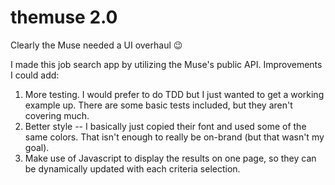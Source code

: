 # themuse 2.0

Clearly the Muse needed a UI overhaul :wink:

I made this job search app by utilizing the Muse's public API.  Improvements I could add:

1. More testing.  I would prefer to do TDD but I just wanted to get a working example up.  There are some basic tests included, but they aren't covering much.
2. Better style -- I basically just copied their font and used some of the same colors.  That isn't enough to really be on-brand (but that wasn't my goal).
3. Make use of Javascript to display the results on one page, so they can be dynamically updated with each criteria selection.